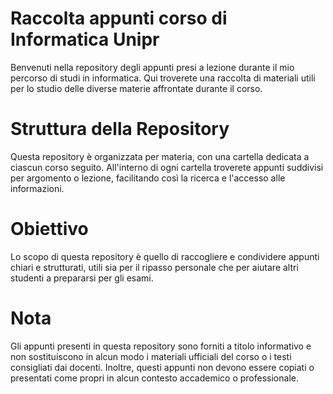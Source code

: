# Raccolta appunti corso di Informatica Unipr
Benvenuti nella repository degli appunti presi a lezione durante il mio percorso di studi in informatica. Qui troverete una raccolta di materiali utili per lo studio delle diverse materie affrontate durante il corso.

# Struttura della Repository
Questa repository è organizzata per materia, con una cartella dedicata a ciascun corso seguito. All'interno di ogni cartella troverete appunti suddivisi per argomento o lezione, facilitando così la ricerca e l'accesso alle informazioni.

# Obiettivo
Lo scopo di questa repository è quello di raccogliere e condividere appunti chiari e strutturati, utili sia per il ripasso personale che per aiutare altri studenti a prepararsi per gli esami.

# Nota
Gli appunti presenti in questa repository sono forniti a titolo informativo e non sostituiscono in alcun modo i materiali ufficiali del corso o i testi consigliati dai docenti. Inoltre, questi appunti non devono essere copiati o presentati come propri in alcun contesto accademico o professionale.
